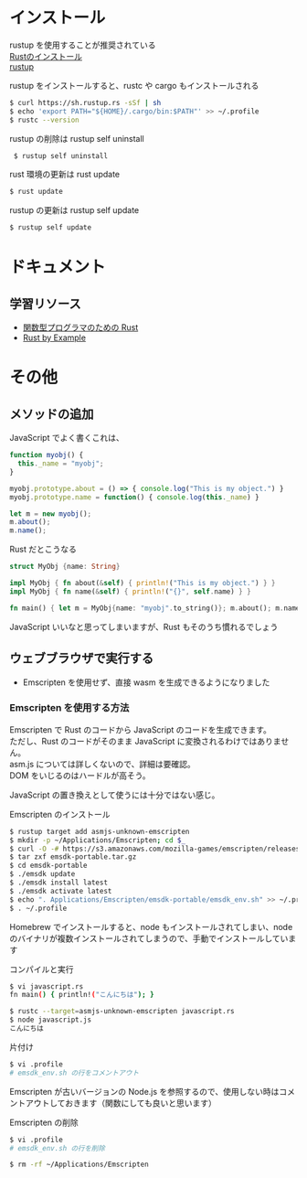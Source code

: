 # インストール
rustup を使用することが推奨されている  
[Rustのインストール](https://www.rust-lang.org/ja-JP/install.html)  
[rustup](https://github.com/rust-lang-nursery/rustup.rs/blob/master/README.md)

rustup をインストールすると、rustc や cargo もインストールされる

````sh
$ curl https://sh.rustup.rs -sSf | sh
$ echo 'export PATH="${HOME}/.cargo/bin:$PATH"' >> ~/.profile
$ rustc --version
````

rustup の削除は rustup self uninstall
````sh
 $ rustup self uninstall
````

rust 環境の更新は rust update
````sh
$ rust update
````

rustup の更新は rustup self update
````sh
$ rustup self update
````

# ドキュメント

## 学習リソース
* [関数型プログラマのための Rust](http://postd.cc/rust-for-functional-programmers/)
* [Rust by Example](http://rust-lang-ja.org/rust-by-example/)

# その他

## メソッドの追加
JavaScript でよく書くこれは、
````javascript
function myobj() {
  this._name = "myobj";
}

myobj.prototype.about = () => { console.log("This is my object.") }
myobj.prototype.name = function() { console.log(this._name) }

let m = new myobj();
m.about();
m.name();
````

Rust だとこうなる
````rust
struct MyObj {name: String}

impl MyObj { fn about(&self) { println!("This is my object.") } }
impl MyObj { fn name(&self) { println!("{}", self.name) } }

fn main() { let m = MyObj{name: "myobj".to_string()}; m.about(); m.name(); }
````

JavaScript いいなと思ってしまいますが、Rust もそのうち慣れるでしょう

## ウェブブラウザで実行する
- Emscripten を使用せず、直接 wasm を生成できるようになりました

### Emscripten を使用する方法
Emscripten で Rust のコードから JavaScript のコードを生成できます。  
ただし、Rust のコードがそのまま JavaScript に変換されるわけではありません。  
asm.js については詳しくないので、詳細は要確認。  
DOM をいじるのはハードルが高そう。

JavaScript の置き換えとして使うには十分ではない感じ。

Emscripten のインストール
````sh
$ rustup target add asmjs-unknown-emscripten
$ mkdir -p ~/Applications/Emscripten; cd $_
$ curl -O -# https://s3.amazonaws.com/mozilla-games/emscripten/releases/emsdk-portable.tar.gz
$ tar zxf emsdk-portable.tar.gz
$ cd emsdk-portable
$ ./emsdk update
$ ./emsdk install latest
$ ./emsdk activate latest
$ echo ". Applications/Emscripten/emsdk-portable/emsdk_env.sh" >> ~/.profile
$ . ~/.profile
````

Homebrew でインストールすると、node もインストールされてしまい、node のバイナリが複数インストールされてしまうので、手動でインストールしています

コンパイルと実行
````sh
$ vi javascript.rs 
fn main() { println!("こんにちは"); }

$ rustc --target=asmjs-unknown-emscripten javascript.rs
$ node javascript.js
こんにちは
````

片付け
````sh
$ vi .profile
# emsdk_env.sh の行をコメントアウト
````

Emscripten が古いバージョンの Node.js を参照するので、使用しない時はコメントアウトしておきます（関数にしても良いと思います）

Emscripten の削除
````sh
$ vi .profile
# emsdk_env.sh の行を削除

$ rm -rf ~/Applications/Emscripten
````
